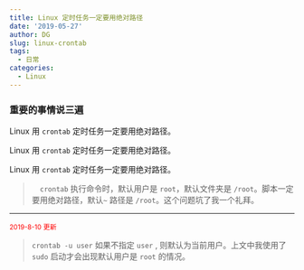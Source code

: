 ```yaml
---
title: Linux 定时任务一定要用绝对路径
date: '2019-05-27'
author: DG
slug: linux-crontab
tags: 
  - 日常
categories: 
  - Linux
---
```


### 重要的事情说三遍

Linux 用 `crontab` 定时任务一定要用绝对路径。

Linux 用 `crontab` 定时任务一定要用绝对路径。

Linux 用 `crontab` 定时任务一定要用绝对路径。

> 　`crontab` 执行命令时，默认用户是 `root`，默认文件夹是 `/root`。脚本一定要用绝对路径，默认`~` 路径是 `/root`。这个问题坑了我一个礼拜。

---------------

<small><font color="red">2019-8-10 更新</font></small>

> `crontab -u user` 如果不指定 `user` , 则默认为当前用户。上文中我使用了 `sudo` 启动才会出现默认用户是 `root` 的情况。